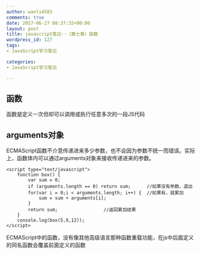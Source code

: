 ```yaml
---
author: wanls4583
comments: true
date: 2017-06-27 08:37:32+00:00
layout: post
title: javascript笔记--（第七章）函数
wordpress_id: 127
tags:
- JavaScript学习笔记

categories:
- JavaScript学习笔记

---
```

## 函数

函数是定义一次但却可以调用或执行任意多次的一段JS代码

## arguments对象

ECMAScript函数不介意传递进来多少参数，也不会因为参数不统一而错误。实际上，函数体内可以通过arguments对象来接收传递进来的参数。

```
<script type="text/javascript">
	function box() {
		var sum = 0;
		if (arguments.length == 0) return sum;		//如果没有参数，退出
		for(var i = 0;i < arguments.length; i++) {	//如果有，就累加
			sum = sum + arguments[i];
		}
		return sum;					//返回累加结果
	}
	console.log(box(5,9,12));
</script>
```

ECMAScript中的函数，没有像其他高级语言那种函数重载功能，在js中后面定义的同名函数会覆盖前面定义的函数
